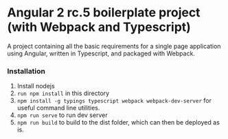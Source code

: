 
# Angular 2 rc.5 boilerplate project (with Webpack and Typescript)

A project containing all the basic requirements for a single page application using Angular, written in Typescript, and packaged with Webpack.

### Installation

1. Install nodejs
1. `run npm install` in this directory
1. `npm install -g typings typescript webpack webpack-dev-server` for useful command line utilities.
1. `npm run serve` to run dev server
1. `npm run build` to build to the dist folder, which can then be deployed as is.
